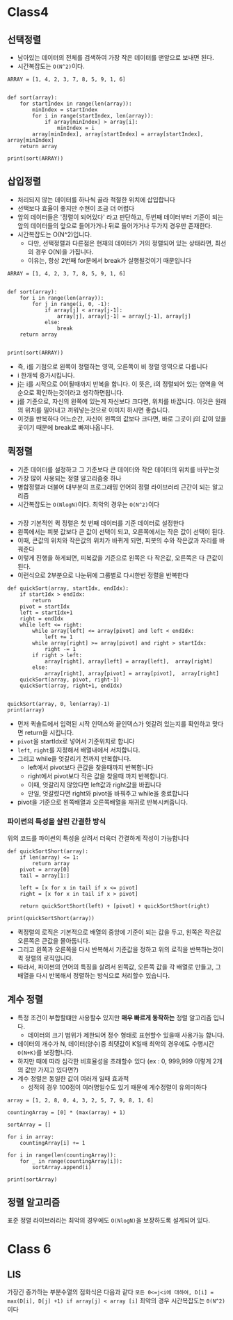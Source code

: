 # Class4

## 선택정렬

- 남아있는 데이터의 전체를 검색하여 가장 작은 데이터를 맨앞으로 보내면 된다.
- 시간복잡도는 `O(N^2)`이다.

```
ARRAY = [1, 4, 2, 3, 7, 8, 5, 9, 1, 6]


def sort(array):
    for startIndex in range(len(array)):
        minIndex = startIndex
        for i in range(startIndex, len(array)):
            if array[minIndex] > array[i]:
                minIndex = i
        array[minIndex], array[startIndex] = array[startIndex], array[minIndex]
    return array

print(sort(ARRAY))

```

## 삽입정렬

- 처리되지 않는 데이터를 하나씩 골라 적절한 위치에 삽입합니다
- 선택보다 효율이 좋지만 수현이 조금 더 어렵다
- 앞의 데이터들은 '정렬이 되어있다' 라고 판단하고, 두번째 데이터부터 기준이 되는 앞의 데이터들의 앞으로 들어가거나 뒤로 들어가거나 두가지 경우만 존재한다.
- 시간복잡도는 O(N^2)입니다.
  - 다만, 선택정렬과 다른점은 현재의 데이터가 거의 정렬되어 있는 상태라면, 최선의 경우 O(N)을 가집니다.
  - 이유는, 항상 2번째 for문에서 break가 실행될것이기 때문입니다

```
ARRAY = [1, 4, 2, 3, 7, 8, 5, 9, 1, 6]


def sort(array):
    for i in range(len(array)):
        for j in range(i, 0, -1):
            if array[j] < array[j-1]:
                array[j], array[j-1] = array[j-1], array[j]
            else:
                break
    return array


print(sort(ARRAY))

```

- 즉, i를 기점으로 왼쪽이 정렬하는 영역, 오른쪽이 비 정렬 영역으로 다룹니다
- i 한개씩 증가시킵니다.
- j는 i를 시작으로 0이될때까지 반복을 합니다. 이 뜻은, i의 정렬되어 있는 영역을 역순으로 확인하는것이라고 생각하면됩니다.
- j를 기준으로, 자신의 왼쪽에 있는게 자신보다 크다면, 위치를 바꿉니다. 이것은 원래의 위치를 밀어내고 끼워넣는것으로 이미지 하시면 좋습니다.
- 이것을 반복하다 어느순간, 자신이 왼쪽의 값보다 크다면, 바로 그곳이 j의 값이 있을곳이기 때문에 break로 빠져나옵니다.

## 퀵정렬

- 기준 데이터를 설정하고 그 기준보다 큰 데이터와 작은 데이터의 위치를 바꾸는것
- 가장 많이 사용되는 정렬 알고리즘중 하나
- 병합정렬과 더불어 대부분의 프로그래밍 언어의 정렬 라이브러리 근간이 되는 알고리즘
- 시간복잡도는 `O(NlogN)`이다. 최악의 경우는 `O(N^2)`이다

###

- 가장 기본적인 퀵 정렬은 첫 번째 데이터를 기준 데이터로 설정한다
- 왼쪽에서는 피봇 값보다 큰 값이 선택이 되고, 오른쪽에서는 작은 값이 선택이 된다.
- 이때, 큰값의 위치와 작은값의 위치가 바뀌게 되면, 피봇의 수와 작은값과 자리를 바꿔준다
- 이렇게 진행을 하게되면, 피복값을 기준으로 왼쪽은 다 작은값, 오른쪽은 다 큰값이 된다.
- 이런식으로 2부분으로 나눈뒤에 그룹별로 다시한번 정렬을 반복한다

```
def quickSort(array, startIdx, endIdx):
    if startIdx > endIdx:
        return
    pivot = startIdx
    left = startIdx+1
    right = endIdx
    while left <= right:
        while array[left] <= array[pivot] and left < endIdx:
            left += 1
        while array[right] >= array[pivot] and right > startIdx:
            right -= 1
        if right > left:
            array[right], array[left] = array[left],  array[right]
        else:
            array[right], array[pivot] = array[pivot],  array[right]
    quickSort(array, pivot, right-1)
    quickSort(array, right+1, endIdx)


quickSort(array, 0, len(array)-1)
print(array)
```

- 먼저 퀵솔트에서 입력된 시작 인덱스와 끝인덱스가 엇갈려 있는지를 확인하고 맞다면 return을 시킵니다.
- `pivot`을 startIdx로 넣어서 기준위치로 합니다
- `left`, `right`를 지정해서 배열내에서 서치합니다.
- 그리고 while을 엇갈리기 전까지 반복합니다.
  - left에서 pivot보다 큰값을 찾을때까지 반복합니다
  - right에서 pivot보다 작은 값을 찾을때 까지 반복합니다.
  - 이때, 엇갈리지 않았다면 left값과 right값을 바뀝니다
  - 만일, 엇갈렸다면 right와 pivot을 바꿔주고 while을 종료합니다
- pivot을 기준으로 왼쪽배열과 오른쪽배열을 재귀로 반복시켜줍니다.

### 파이썬의 특성을 살린 간결한 방식

위의 코드를 파이썬의 특성을 살려서 더욱더 간결하게 작성이 가능합니다

```
def quickSortShort(array):
    if len(array) <= 1:
        return array
    pivot = array[0]
    tail = array[1:]

    left = [x for x in tail if x <= pivot]
    right = [x for x in tail if x > pivot]

    return quickSortShort(left) + [pivot] + quickSortShort(right)

print(quickSortShort(array))

```

- 퀵정렬의 로직은 기본적으로 배열의 중앙에 기준이 되는 값을 두고, 왼쪽은 작은값 오른쪽은 큰값을
  몰아둡니다.
- 그리고 왼쪽과 오른쪽을 다시 반복해서 기준값을 정하고 위의 로직을 반복하는것이 퀵 정렬의 로직입니다.
- 따라서, 파이썬의 언어의 특징을 살려서 왼쪽값, 오른쪽 값을 각 배열로 만들고, 그 배열을 다시 반복해서
  정렬하는 방식으로 처리할수 있습니다.

## 계수 정렬

- 특정 조건이 부합할떄만 사용할수 있지만 **매우 빠르게 동작하는** 정렬 알고리즘 입니다.
  - 데이터의 크기 범위가 제한되어 정수 형태로 표현할수 있을때 사용가능 합니다.
- 데이터의 개수가 N, 데이터(양수)중 최댓값이 K일때 최악의 경우에도 수행시간 `O(N+K)`를 보장합니다.
- 하지만 때에 따라 심각한 비효율성을 초래할수 있다 (ex : 0, 999,999 이렇게 2개의 값만 가지고 있다면?)
- 계수 정렬은 동일한 값이 여러개 일때 효과적
  - 성적의 경우 100점이 여러명일수도 있기 때문에 계수정렬이 유의미하다

```
array = [1, 2, 8, 0, 4, 3, 2, 5, 7, 9, 8, 1, 6]

countingArray = [0] * (max(array) + 1)

sortArray = []

for i in array:
    countingArray[i] += 1

for i in range(len(countingArray)):
    for _ in range(countingArray[i]):
        sortArray.append(i)

print(sortArray)

```

## 정렬 알고리즘

표준 정렬 라이브러리는 최악의 경우에도 `O(NlogN)`을 보장하도록 설계되어 있다.

# Class 6

## LIS

가장긴 증가하는 부분수열의 점화식은 다음과 같다
`모든 0<=j<i에 대하여, D[i] = max(D[i], D[j] +1) if array[j] < array [i]`
최악의 경우 시간복잡도는 `0(N^2)`이다
